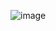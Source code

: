 ![image](https://user-images.githubusercontent.com/100043153/193142064-e4073a8e-be30-4b7b-879d-8a1fd328a215.png)
